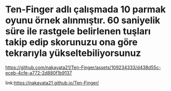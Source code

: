# Ten-Finger adlı çalışmada 10 parmak oyunu örnek alınmıştır. 60 saniyelik süre ile rastgele belirlenen tuşları takip edip skorunuzu ona göre tekrarıyla yükseltebiliyorsunuz 




https://github.com/nakayata21/Ten-Finger/assets/109234333/d438d55c-eceb-4cfe-a772-2d880f1b9137

link:https://nakayata21.github.io/Ten-Finger/
